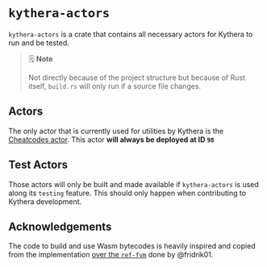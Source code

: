 # `kythera-actors`

`kythera-actors` is a crate that contains all necessary actors for Kythera to run and be tested. 

> 🗒️ **Note**
>
> Not directly because of the project structure but because of Rust itself, `build.rs` will only run if a source file changes.

## Actors

The only actor that is currently used for utilities by Kythera is the [Cheatcodes actor](https://polyphene.github.io/kythera/docs/reference/cheatcodes/).
This actor **will always be deployed at ID `98`**

## Test Actors

Those actors will only be built and made available if `kythera-actors` is used along its `testing` feature. This should only
happen when contributing to Kythera development.

## Acknowledgements

The code to build and use Wasm bytecodes is heavily inspired and copied from the implementation [over the `ref-fvm`](https://github.com/filecoin-project/ref-fvm/tree/37643fc02f0342256afecff5158c43693b5ee4f0/testing/test_actors)
done by @fridrik01.

